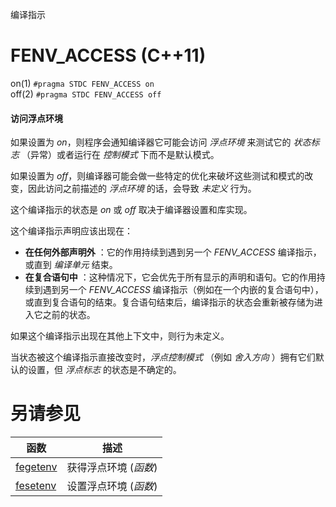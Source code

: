 编译指示

# FENV_ACCESS (C++11)

on(1)  `#pragma STDC FENV_ACCESS on`  
off(2) `#pragma STDC FENV_ACCESS off`

#### 访问浮点环境

如果设置为 _on_，则程序会通知编译器它可能会访问 _浮点环境_ 来测试它的 _状态标志_ （异常）或者运行在 _控制模式_ 下而不是默认模式。

如果设置为 _off_，则编译器可能会做一些特定的优化来破坏这些测试和模式的改变，因此访问之前描述的 _浮点环境_ 的话，会导致 _未定义_ 行为。

这个编译指示的状态是 _on_ 或 _off_ 取决于编译器设置和库实现。

这个编译指示声明应该出现在：

- __在任何外部声明外__ ：它的作用持续到遇到另一个 _FENV_ACCESS_ 编译指示，或直到 _编译单元_ 结束。
- __在复合语句中__ ：这种情况下，它会优先于所有显示的声明和语句。它的作用持续到遇到另一个 _FENV_ACCESS_ 编译指示（例如在一个内嵌的复合语句中），或直到复合语句的结束。复合语句结束后，编译指示的状态会重新被存储为进入它之前的状态。

如果这个编译指示出现在其他上下文中，则行为未定义。

当状态被这个编译指示直接改变时，_浮点控制模式_ （例如 _舍入方向_ ）拥有它们默认的设置，但 _浮点标志_ 的状态是不确定的。


# 另请参见

函数                    | 描述
----------------------- | ---------------------
[fegetenv](fegetenv.md) | 获得浮点环境 (_函数_)
[fesetenv](fesetenv.md) | 设置浮点环境 (_函数_)
